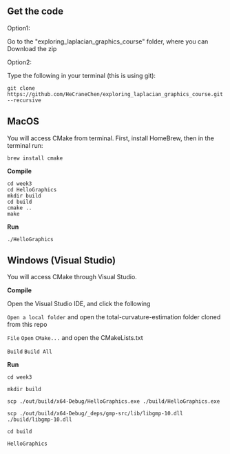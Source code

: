## Get the code

Option1:

Go to the "exploring_laplacian_graphics_course" folder, where you can Download the zip

Option2:

Type the following in your terminal (this is using git):

    git clone https://github.com/HeCraneChen/exploring_laplacian_graphics_course.git --recursive



## MacOS 

You will access CMake from terminal. First, install HomeBrew, then in the terminal run:

    brew install cmake

**Compile**

    cd week3
    cd HelloGraphics
    mkdir build
    cd build
    cmake ..
    make

**Run**

    ./HelloGraphics

## Windows (Visual Studio)

You will access CMake through Visual Studio.

**Compile**

Open the Visual Studio IDE, and click the following

`Open a local folder` and open the total-curvature-estimation folder cloned from this repo

`File`  `Open`  `CMake...` and open the CMakeLists.txt

`Build`  `Build All`


**Run**

    cd week3
    
    mkdir build
    
    scp ./out/build/x64-Debug/HelloGraphics.exe ./build/HelloGraphics.exe
    
    scp ./out/build/x64-Debug/_deps/gmp-src/lib/libgmp-10.dll ./build/libgmp-10.dll
    
    cd build
    
    HelloGraphics
    



